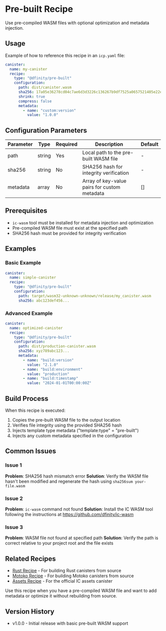 # Pre-built Recipe

Use pre-compiled WASM files with optional optimization and metadata injection.

## Usage

Example of how to reference this recipe in an `icp.yaml` file:

```yaml
canister:
  name: my-canister
  recipe:
    type: "@dfinity/pre-built"
    configuration:
      path: dist/canister.wasm
      sha256: 17a05e36278cd04c7ae6d3d3226c136267b9df7525a0657521405e22ec96be7a
      shrink: true
      compress: false
      metadata:
        - name: "custom:version"
          value: "1.0.0"
```

## Configuration Parameters

| Parameter | Type | Required | Description | Default |
|-----------|------|----------|-------------|---------|
| path | string | Yes | Local path to the pre-built WASM file | - |
| sha256 | string | No | SHA256 hash for integrity verification | - |
| metadata | array | No | Array of key-value pairs for custom metadata | [] |

## Prerequisites

- `ic-wasm` tool must be installed for metadata injection and optimization
- Pre-compiled WASM file must exist at the specified path
- SHA256 hash must be provided for integrity verification

## Examples

### Basic Example

```yaml
canister:
  name: simple-canister
  recipe:
    type: "@dfinity/pre-built"
    configuration:
      path: target/wasm32-unknown-unknown/release/my_canister.wasm
      sha256: abc123def456...
```

### Advanced Example

```yaml
canister:
  name: optimized-canister
  recipe:
    type: "@dfinity/pre-built"
    configuration:
      path: dist/production-canister.wasm
      sha256: xyz789abc123...
      metadata:
        - name: "build:version"
          value: "2.1.0"
        - name: "build:environment"
          value: "production"
        - name: "build:timestamp"
          value: "2024-01-01T00:00:00Z"
```

## Build Process

When this recipe is executed:

1. Copies the pre-built WASM file to the output location
2. Verifies file integrity using the provided SHA256 hash
3. Injects template type metadata ("template:type" = "pre-built")
4. Injects any custom metadata specified in the configuration

## Common Issues

### Issue 1

**Problem**: SHA256 hash mismatch error
**Solution**: Verify the WASM file hasn't been modified and regenerate the hash using `sha256sum your-file.wasm`

### Issue 2

**Problem**: `ic-wasm` command not found
**Solution**: Install the IC WASM tool following the instructions at <https://github.com/dfinity/ic-wasm>

### Issue 3

**Problem**: WASM file not found at specified path
**Solution**: Verify the path is correct relative to your project root and the file exists

## Related Recipes

- [Rust Recipe](../rust/README.md) - For building Rust canisters from source
- [Motoko Recipe](../motoko/README.md) - For building Motoko canisters from source
- [Assets Recipe](../assets/README.md) - For the official IC assets canister

Use this recipe when you have a pre-compiled WASM file and want to add metadata or optimize it without rebuilding from source.

## Version History

- v1.0.0 - Initial release with basic pre-built WASM support
